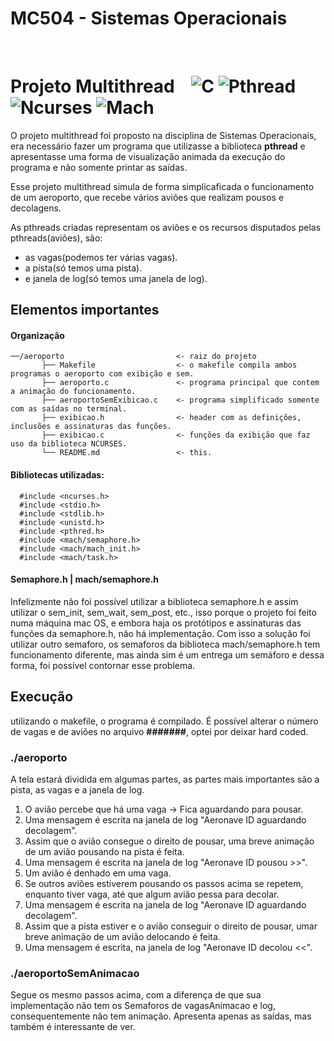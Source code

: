 # MC504 - Sistemas Operacionais 
<br>

# Projeto Multithread &nbsp;&nbsp;&nbsp;![C](https://img.shields.io/badge/language-%2300599C.svg?style=for-the-badge&logo=c&logoColor=white) ![Pthread](https://img.shields.io/badge/-pthread-%2300AEFF.svg?style=for-the-badge) ![Ncurses](https://img.shields.io/badge/-ncurses-lightgray?style=for-the-badge) ![Mach](https://img.shields.io/badge/-Mach/-FF4500?style=for-the-badge&logoColor=black)
O projeto multithread foi proposto na disciplina de Sistemas Operacionais, era necessário fazer um programa que utilizasse a biblioteca **pthread** e apresentasse uma forma de visualização animada da execução do programa e não somente printar as saídas.

Esse projeto multithread simula de forma simplicaficada o funcionamento de um aeroporto, que recebe vários aviões que realizam pousos e decolagens.

As pthreads criadas representam os aviões e os recursos disputados pelas pthreads(aviões), são:
- as vagas(podemos ter várias vagas).
- a pista(só temos uma pista).
- e janela de log(só temos uma janela de log).

## Elementos importantes

#### Organização
~~~
──/aeroporto                         <- raiz do projeto
       ├── Makefile                  <- o makefile compila ambos programas o aeroporto com exibição e sem.
       ├── aeroporto.c               <- programa principal que contem a animação do funcionamento.
       ├── aeroportoSemExibicao.c    <- programa simplificado somente com as saídas no terminal.
       ├── exibicao.h                <- header com as definições, inclusões e assinaturas das funções.
       ├── exibicao.c                <- funções da exibição que faz uso da biblioteca NCURSES.
       └── README.md                 <- this.
~~~
#### Bibliotecas utilizadas:
~~~
  #include <ncurses.h>
  #include <stdio.h>
  #include <stdlib.h>
  #include <unistd.h>
  #include <pthred.h>
  #include <mach/semaphore.h>
  #include <mach/mach_init.h>
  #include <mach/task.h>

~~~

#### Semaphore.h | mach/semaphore.h
Infelizmente não foi possível utilizar a biblioteca semaphore.h e assim utilizar o sem_init, sem_wait, sem_post, etc., isso porque o projeto foi feito numa máquina mac OS, e embora haja os protótipos e assinaturas das funções da semaphore.h, não há implementação. Com isso a solução foi utilizar outro semaforo, os semaforos da biblioteca mach/semaphore.h tem funcionamento diferente, mas ainda sim é um entrega um semáforo e dessa forma, foi possível contornar esse problema. 

## Execução
utilizando o makefile, o programa é compilado.
É possível alterar o número de vagas e de aviões no arquivo **#######**, optei por deixar hard coded. 

### ./aeroporto 
A tela estará dividida em algumas partes, as partes mais importantes são a pista, as vagas e a janela de log.
1. O avião percebe que há uma vaga -> Fica aguardando para pousar. 
2. Uma mensagem é escrita na janela de log "Aeronave ID aguardando decolagem".
3. Assim que o avião consegue o direito de pousar, uma breve animação de um avião pousando na pista é feita.
4. Uma mensagem é escrita na janela de log "Aeronave ID pousou >>".
5. Um avião é denhado em uma vaga.
6. Se outros aviões estiverem pousando os passos acima se repetem, enquanto tiver vaga, até que algum avião pessa para decolar.
7. Uma mensagem é escrita na janela de log "Aeronave ID aguardando decolagem".
8. Assim que a pista estiver e o avião conseguir o direito de pousar, umar breve animação de um avião delocando é feita.
9. Uma mensagem é escrita, na janela de log "Aeronave ID decolou <<".

### ./aeroportoSemAnimacao
Segue os mesmo passos acima, com a diferença de que sua implementação não tem os Semaforos de vagasAnimacao e log, consequentemente não tem animação.
Apresenta apenas as saídas, mas também é interessante de ver.








